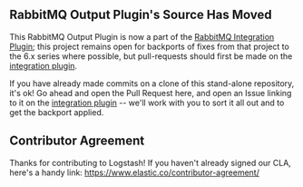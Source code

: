 ## RabbitMQ Output Plugin's Source Has Moved

This RabbitMQ Output Plugin is now a part of the [RabbitMQ Integration Plugin][integration-source];
this project remains open for backports of fixes from that project to the 6.x series where possible, but pull-requests should first be made on the [integration plugin][integration-pull-requests].

If you have already made commits on a clone of this stand-alone repository, it's ok! Go ahead and open the Pull Request here, and open an Issue linking to it on the [integration plugin][integration-issues] -- we'll work with you to sort it all out and to get the backport applied.

## Contributor Agreement

Thanks for contributing to Logstash! If you haven't already signed our CLA, here's a handy link: https://www.elastic.co/contributor-agreement/

[integration-source]: https://github.com/logstash-plugins/logstash-integration-rabbitmq
[integration-issues]: https://github.com/logstash-plugins/logstash-integration-rabbitmq/issues/
[integration-pull-requests]: https://github.com/logstash-plugins/logstash-integration-rabbitmq/pulls
